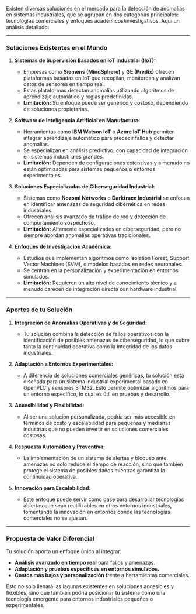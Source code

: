 Existen diversas soluciones en el mercado para la detección de anomalías en sistemas industriales, que se agrupan en dos categorías principales: tecnologías comerciales y enfoques académicos/investigativos. Aquí un análisis detallado:

---

### **Soluciones Existentes en el Mundo**

1. **Sistemas de Supervisión Basados en IoT Industrial (IIoT):**
    
    - Empresas como **Siemens (MindSphere)** y **GE (Predix)** ofrecen plataformas basadas en IoT que recopilan, monitorean y analizan datos de sensores en tiempo real.
    - Estas plataformas detectan anomalías utilizando algoritmos de aprendizaje automático y reglas predefinidas.
    - **Limitación:** Su enfoque puede ser genérico y costoso, dependiendo de soluciones propietarias.
2. **Software de Inteligencia Artificial en Manufactura:**
    
    - Herramientas como **IBM Watson IoT** o **Azure IoT Hub** permiten integrar aprendizaje automático para predecir fallos y detectar anomalías.
    - Se especializan en análisis predictivo, con capacidad de integración en sistemas industriales grandes.
    - **Limitación:** Dependen de configuraciones extensivas y a menudo no están optimizadas para sistemas pequeños o entornos experimentales.
3. **Soluciones Especializadas de Ciberseguridad Industrial:**
    
    - Sistemas como **Nozomi Networks** o **Darktrace Industrial** se enfocan en identificar amenazas de seguridad cibernética en redes industriales.
    - Ofrecen análisis avanzado de tráfico de red y detección de comportamiento sospechoso.
    - **Limitación:** Altamente especializados en ciberseguridad, pero no siempre abordan anomalías operativas tradicionales.
4. **Enfoques de Investigación Académica:**
    
    - Estudios que implementan algoritmos como Isolation Forest, Support Vector Machines (SVM), o modelos basados en redes neuronales.
    - Se centran en la personalización y experimentación en entornos simulados.
    - **Limitación:** Requieren un alto nivel de conocimiento técnico y a menudo carecen de integración directa con hardware industrial.

---

### **Aportes de tu Solución**

1. **Integración de Anomalías Operativas y de Seguridad:**
    
    - Tu solución combina la detección de fallos operativos con la identificación de posibles amenazas de ciberseguridad, lo que cubre tanto la continuidad operativa como la integridad de los datos industriales.
2. **Adaptación a Entornos Experimentales:**
    
    - A diferencia de soluciones comerciales genéricas, tu solución está diseñada para un sistema industrial experimental basado en OpenPLC y sensores STM32. Esto permite optimizar algoritmos para un entorno específico, lo cual es útil en pruebas y desarrollo.
3. **Accesibilidad y Flexibilidad:**
    
    - Al ser una solución personalizada, podría ser más accesible en términos de costo y escalabilidad para pequeñas y medianas industrias que no pueden invertir en soluciones comerciales costosas.
4. **Respuesta Automática y Preventiva:**
    
    - La implementación de un sistema de alertas y bloqueo ante amenazas no solo reduce el tiempo de reacción, sino que también protege el sistema de posibles daños mientras garantiza la continuidad operativa.
5. **Innovación para Escalabilidad:**
    
    - Este enfoque puede servir como base para desarrollar tecnologías abiertas que sean reutilizables en otros entornos industriales, fomentando la innovación en entornos donde las tecnologías comerciales no se ajustan.

---

### **Propuesta de Valor Diferencial**

Tu solución aporta un enfoque único al integrar:

- **Análisis avanzado en tiempo real** para fallos y amenazas.
- **Adaptación y pruebas específicas en entornos simulados.**
- **Costos más bajos y personalización** frente a herramientas comerciales.

Esto no solo llenará las lagunas existentes en soluciones accesibles y flexibles, sino que también podría posicionar tu sistema como una tecnología emergente para entornos industriales pequeños o experimentales.